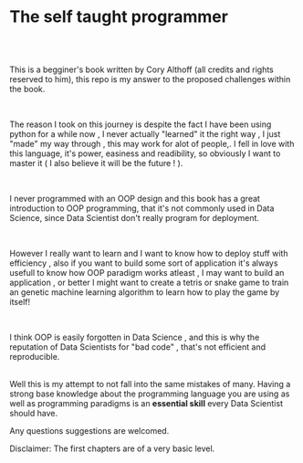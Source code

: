 # The self taught programmer 

<br>
<br>


This is a begginer's book written by Cory Althoff (all credits and rights reserved to him), this repo is my answer to the proposed challenges within the book.

<br>

The reason I took on this journey is despite the fact I have been using python for a while now , I never actually "learned" it the right way , I just "made" my way through , this may  work for alot of people,.
I fell in love with this language, it's power, easiness and readibility, so obviously I want to master it ( I also believe it will be the future ! ).

<br>

I never programmed  with an OOP design and this book has a great introduction to  OOP programming, that it's not commonly used in Data Science, since Data Scientist don't really 
program for deployment.

<br>

However I really want to learn and I want to know how to deploy stuff with efficiency , also if you want to build some sort of application it's always usefull to know how OOP paradigm works atleast 
, I may want to build an application , or better I might want to create a tetris or snake game to train an genetic machine learning algorithm to learn how to play the game by itself!

<br>

 I think OOP is easily forgotten in Data Science , and this is why the reputation of Data Scientists for "bad code" , that's not efficient and reproducible.

<br> Well this is my attempt to not fall into the same mistakes of many. Having a strong base knowledge about the programming language you are using as well as programming paradigms is an **essential skill** every Data Scientist should
have. 


Any questions suggestions are welcomed.


 Disclaimer: The first chapters are of a very  basic level. 
